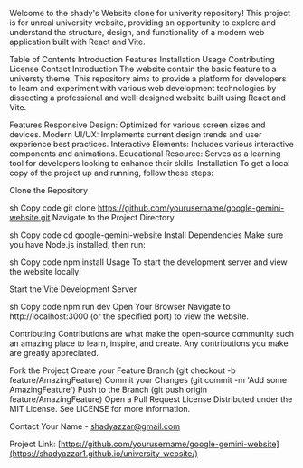 Welcome to the shady's Website clone for univerity  repository! This project is for unreal university  website, providing an opportunity to explore and understand the structure, design, and functionality of a modern web application built with React and Vite.

Table of Contents
Introduction
Features
Installation
Usage
Contributing
License
Contact
Introduction
The website contain the basic feature to a universty theme. This repository aims to provide a platform for developers to learn and experiment with various web development technologies by dissecting a professional and well-designed website built using React and Vite.

Features
Responsive Design: Optimized for various screen sizes and devices.
Modern UI/UX: Implements current design trends and user experience best practices.
Interactive Elements: Includes various interactive components and animations.
Educational Resource: Serves as a learning tool for developers looking to enhance their skills.
Installation
To get a local copy of the project up and running, follow these steps:

Clone the Repository

sh
Copy code
git clone https://github.com/yourusername/google-gemini-website.git
Navigate to the Project Directory

sh
Copy code
cd google-gemini-website
Install Dependencies
Make sure you have Node.js installed, then run:

sh
Copy code
npm install
Usage
To start the development server and view the website locally:

Start the Vite Development Server

sh
Copy code
npm run dev
Open Your Browser
Navigate to http://localhost:3000 (or the specified port) to view the website.

Contributing
Contributions are what make the open-source community such an amazing place to learn, inspire, and create. Any contributions you make are greatly appreciated.

Fork the Project
Create your Feature Branch (git checkout -b feature/AmazingFeature)
Commit your Changes (git commit -m 'Add some AmazingFeature')
Push to the Branch (git push origin feature/AmazingFeature)
Open a Pull Request
License
Distributed under the MIT License. See LICENSE for more information.

Contact
Your Name - shadyazzar@gmail.com

Project Link: [https://github.com/yourusername/google-gemini-website](https://shadyazzar1.github.io/university-website/)
